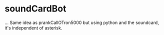 # soundCardBot
...
Same idea as prankCallOTron5000 but using python and the soundcard, it's independent of asterisk.
